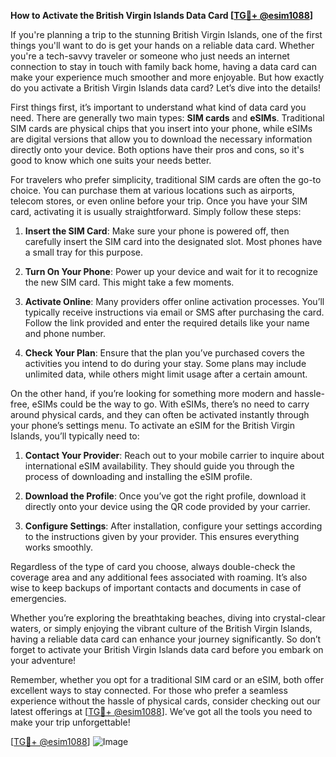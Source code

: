 **How to Activate the British Virgin Islands Data Card [[TG💪+ @esim1088](https://t.me/s/esim1088)]**

If you're planning a trip to the stunning British Virgin Islands, one of the first things you'll want to do is get your hands on a reliable data card. Whether you're a tech-savvy traveler or someone who just needs an internet connection to stay in touch with family back home, having a data card can make your experience much smoother and more enjoyable. But how exactly do you activate a British Virgin Islands data card? Let’s dive into the details!

First things first, it’s important to understand what kind of data card you need. There are generally two main types: **SIM cards** and **eSIMs**. Traditional SIM cards are physical chips that you insert into your phone, while eSIMs are digital versions that allow you to download the necessary information directly onto your device. Both options have their pros and cons, so it's good to know which one suits your needs better.

For travelers who prefer simplicity, traditional SIM cards are often the go-to choice. You can purchase them at various locations such as airports, telecom stores, or even online before your trip. Once you have your SIM card, activating it is usually straightforward. Simply follow these steps:

1. **Insert the SIM Card**: Make sure your phone is powered off, then carefully insert the SIM card into the designated slot. Most phones have a small tray for this purpose.
   
2. **Turn On Your Phone**: Power up your device and wait for it to recognize the new SIM card. This might take a few moments.

3. **Activate Online**: Many providers offer online activation processes. You’ll typically receive instructions via email or SMS after purchasing the card. Follow the link provided and enter the required details like your name and phone number.

4. **Check Your Plan**: Ensure that the plan you’ve purchased covers the activities you intend to do during your stay. Some plans may include unlimited data, while others might limit usage after a certain amount.

On the other hand, if you’re looking for something more modern and hassle-free, eSIMs could be the way to go. With eSIMs, there’s no need to carry around physical cards, and they can often be activated instantly through your phone’s settings menu. To activate an eSIM for the British Virgin Islands, you’ll typically need to:

1. **Contact Your Provider**: Reach out to your mobile carrier to inquire about international eSIM availability. They should guide you through the process of downloading and installing the eSIM profile.

2. **Download the Profile**: Once you’ve got the right profile, download it directly onto your device using the QR code provided by your carrier.

3. **Configure Settings**: After installation, configure your settings according to the instructions given by your provider. This ensures everything works smoothly.

Regardless of the type of card you choose, always double-check the coverage area and any additional fees associated with roaming. It’s also wise to keep backups of important contacts and documents in case of emergencies.

Whether you’re exploring the breathtaking beaches, diving into crystal-clear waters, or simply enjoying the vibrant culture of the British Virgin Islands, having a reliable data card can enhance your journey significantly. So don’t forget to activate your British Virgin Islands data card before you embark on your adventure!

Remember, whether you opt for a traditional SIM card or an eSIM, both offer excellent ways to stay connected. For those who prefer a seamless experience without the hassle of physical cards, consider checking out our latest offerings at [[TG💪+ @esim1088](https://t.me/s/esim1088)]. We’ve got all the tools you need to make your trip unforgettable!

[[TG💪+ @esim1088](https://t.me/s/esim1088)] ![Image](https://i.postimg.cc/Y0z9fWf4/image.png)